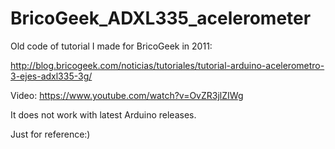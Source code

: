 # BricoGeek_ADXL335_acelerometer

Old code of tutorial I made for BricoGeek in 2011:

http://blog.bricogeek.com/noticias/tutoriales/tutorial-arduino-acelerometro-3-ejes-adxl335-3g/

Video: https://www.youtube.com/watch?v=OvZR3jlZIWg

It does not work with latest Arduino releases.

Just for reference:)
